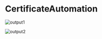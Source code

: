# CertificateAutomation


![output1](https://user-images.githubusercontent.com/59467414/92450308-e70f7000-f1d8-11ea-85f6-8f81246c5ad1.jpeg)


![output2](https://user-images.githubusercontent.com/59467414/92450311-e8409d00-f1d8-11ea-93c1-a3f92300cc13.jpeg)
